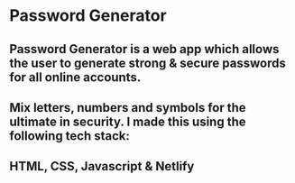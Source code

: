 # Password Generator

## Password Generator is a web app which allows the user to generate strong & secure passwords for all online accounts. 
## Mix letters, numbers and symbols for the ultimate in security. I made this using the following tech stack: 
## HTML, CSS, Javascript & Netlify
